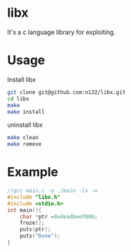 # libx

It's a c language library for exploiting.

# Usage


Install libx
```bash
git clone git@github.com:n132/libx.git
cd libx
make
make install
```


uninstall libx
```bash
make clean
make remove
```

# Example

```c
//gcc main.c -o ./main -lx -w
#include "libx.h"
#include <stdio.h>
int main(){
    char *ptr =0xdeadbeef000;
    froze();
    puts(ptr);
    puts("Done");
}
```
